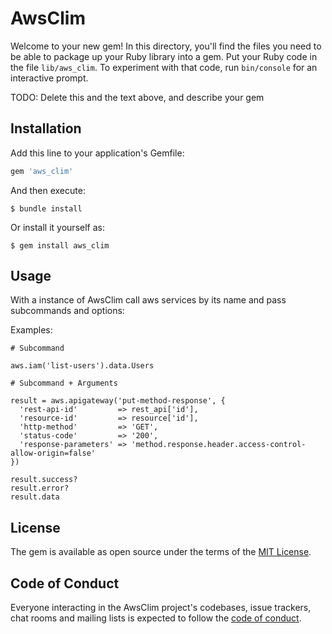 # AwsClim

Welcome to your new gem! In this directory, you'll find the files you need to be able to package up your Ruby library into a gem. Put your Ruby code in the file `lib/aws_clim`. To experiment with that code, run `bin/console` for an interactive prompt.

TODO: Delete this and the text above, and describe your gem

## Installation

Add this line to your application's Gemfile:

```ruby
gem 'aws_clim'
```

And then execute:

    $ bundle install

Or install it yourself as:

    $ gem install aws_clim

## Usage

With a instance of AwsClim call aws services by its name and pass subcommands and options:

Examples:

```
# Subcommand

aws.iam('list-users').data.Users
```

```
# Subcommand + Arguments

result = aws.apigateway('put-method-response', {
  'rest-api-id'         => rest_api['id'],
  'resource-id'         => resource['id'],
  'http-method'         => 'GET',
  'status-code'         => '200',
  'response-parameters' => 'method.response.header.access-control-allow-origin=false'
})

result.success?
result.error?
result.data
```

## License

The gem is available as open source under the terms of the [MIT License](https://opensource.org/licenses/MIT).

## Code of Conduct

Everyone interacting in the AwsClim project's codebases, issue trackers, chat rooms and mailing lists is expected to follow the [code of conduct](https://github.com/[USERNAME]/aws_clim/blob/master/CODE_OF_CONDUCT.md).
